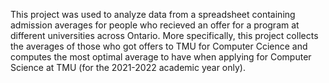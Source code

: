 This project was used to analyze data from a spreadsheet containing admission averages for people who recieved an offer for a 
program at different universities across Ontario. More specifically, this project collects the averages of those who got offers 
to TMU for Computer Ccience and computes the most optimal average to have when applying for Computer Science at TMU (for the 2021-2022 academic year only).
